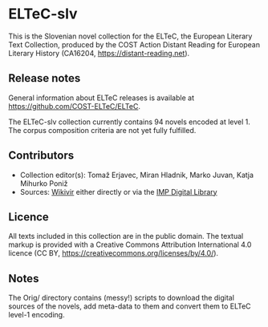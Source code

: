 # ELTeC-slv

This is the Slovenian novel collection for the ELTeC, the European Literary Text Collection, produced by the COST Action Distant Reading for European Literary History (CA16204, https://distant-reading.net). 

## Release notes

General information about ELTeC releases is available at https://github.com/COST-ELTeC/ELTeC.  

The ELTeC-slv collection currently contains 94 novels encoded at level 1. The corpus composition criteria are not yet fully fulfilled.

## Contributors

* Collection editor(s): Tomaž Erjavec, Miran Hladnik, Marko Juvan, Katja Mihurko Poniž
* Sources: [Wikivir](https://sl.wikisource.org/) either directly or via the [IMP Digital Library](http://hdl.handle.net/11356/1031)

## Licence

All texts included in this collection are in the public domain. The textual markup is provided with a Creative Commons Attribution International 4.0 licence (CC BY, https://creativecommons.org/licenses/by/4.0/).

## Notes

The Orig/ directory contains (messy!) scripts to download the digital sources of the novels, add meta-data to them and convert them to ELTeC level-1 encoding.
